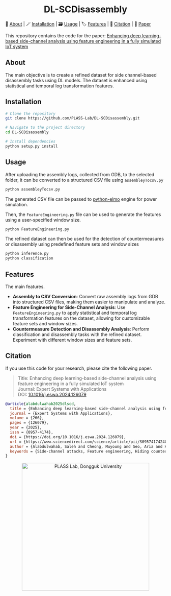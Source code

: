 <h1 align="center"><strong>DL-SCDisassembly</strong></h1>

<p align="left">
  🪪&nbsp;<a href="#about">About</a>
  | 🪄&nbsp;<a href="#Installation">Installation</a>
  | 🗃️&nbsp;<a href="#Usage">Usage</a>
  | 🏷️&nbsp;<a href="#Features">Features</a>
  | 🔗&nbsp;<a href="#citation">Citation</a>
  | 📝&nbsp;<a href="https://doi.org/10.1016/j.eswa.2024.126079" target="_blank">Paper</a>
</p>

This repository contains the code for the paper:
[Enhancing deep learning-based side-channel analysis using feature engineering in a fully simulated IoT system](https://doi.org/10.1016/j.eswa.2024.126079)

## About
The main objective is to create a refined dataset for side channel-based disassembly tasks using DL models. The dataset is enhanced using statistical and temporal log transformation features.

## Installation

```bash
# Clone the repository
git clone https://github.com/PLASS-Lab/DL-SCDisassembly.git

# Navigate to the project directory
cd DL-SCDisassembly

# Install dependencies
python setup.py install
```

## Usage

After uploading the assembly logs, collected from GDB, to the selected folder, it can be converted to a structured CSV file using `assembleyTocsv.py`

```bash
python assembleyTocsv.py
```

The generated CSV file can be passed to [python-elmo](https://github.com/ThFeneuil/python-elmo) engine for power simulation.

Then, the `FeatureEngineering.py` file can be used to generate the features using a user-specified window size.

```bash
python FeatureEngineering.py
```

The refined dataset can then be used for the detection of countermeasures or disassembly using predefined feature sets and window sizes

```bash
python inference.py
python classification
```

## Features

The main features.

- **Assembly to CSV Conversion**: Convert raw assembly logs from GDB into structured CSV files, making them easier to manipulate and analyze.
- **Feature Engineering for Side-Channel Analysis**: Use `FeatureEngineering.py` to apply statistical and temporal log transformation features on the dataset, allowing for customizable feature sets and window sizes.
- **Countermeasure Detection and Disassembly Analysis**: Perform classification and disassembly tasks with the refined dataset. Experiment with different window sizes and feature sets.


## Citation
If you use this code for your research, please cite the following paper.
>Title: Enhancing deep learning-based side-channel analysis using feature engineering in a fully simulated IoT system \
>Journal: Expert Systems with Applications \
>DOI: [10.1016/j.eswa.2024.126079](https://doi.org/10.1016/j.eswa.2024.126079)
```bibtex
@article{alabdulwahab2025dlscd,
  title = {Enhancing deep learning-based side-channel analysis using feature engineering in a fully simulated IoT system},
  journal = {Expert Systems with Applications},
  volume = {266},
  pages = {126079},
  year = {2025},
  issn = {0957-4174},
  doi = {https://doi.org/10.1016/j.eswa.2024.126079},
  url = {https://www.sciencedirect.com/science/article/pii/S0957417424029464},
  author = {Alabdulwahab, Saleh and Cheong, Muyoung and Seo, Aria and Kim, Young-Tak and Son, Yunsik},
  keywords = {Side-channel attacks, Feature engineering, Hiding countermeasures, Disassembly attacks, Deep learning, Reverse engineering},
}
```

<p align="center">
  <a href="https://plass.dongguk.edu" target="_blank">
    <img src="https://github.com/sucystem/PLASS/blob/main/logo.png" width="400" alt="PLASS Lab, Dongguk University">
  </a>
</p>

